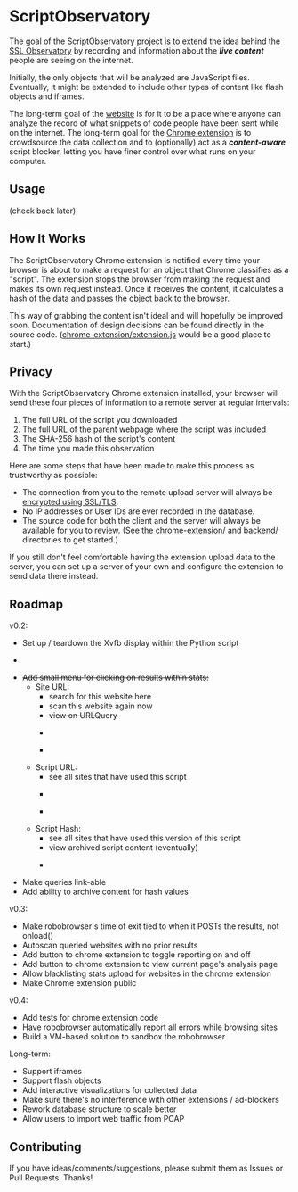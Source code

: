 ScriptObservatory
=================

The goal of the ScriptObservatory project is to extend the idea behind the 
[SSL Observatory](https://www.eff.org/observatory) by recording and 
information about the **_live content_** people are seeing on
the internet.

Initially, the only objects that will be analyzed are JavaScript files. 
Eventually, it might be extended to include other types of content like 
flash objects and iframes. 

The long-term goal of the [website](https://www.scriptobservatory.org)
is for it to be a place where anyone can analyze the record of 
what snippets of code people have been sent while on the internet. The 
long-term goal for the 
[Chrome extension](https://github.com/andy11/ScriptObservatory#usage)
is to crowdsource the data collection and to (optionally) act as a 
**_content-aware_** script blocker, letting you have finer control 
over what runs on your computer. 


Usage
-----

(check back later)


How It Works
------------

The ScriptObservatory Chrome extension is notified every time your browser is 
about to make a request for an object that Chrome classifies as a "script". 
The extension stops the browser from making the request and makes its own request
instead. Once it receives the content, it calculates a hash of the data and 
passes the object back to the browser.

This way of grabbing the content isn't ideal and will hopefully be improved soon.
Documentation of design decisions can be found directly in the source code. 
([chrome-extension/extension.js](https://github.com/andy11/ScriptObservatory/blob/master/chrome-extension/extension.js)
would be a good place to start.)


Privacy
-------

With the ScriptObservatory Chrome extension installed, your browser will send these
four pieces of information to a remote server at regular intervals:
 1. The full URL of the script you downloaded
 2. The full URL of the parent webpage where the script was included
 3. The SHA-256 hash of the script's content
 4. The time you made this observation

Here are some steps that have been made to make this process as trustworthy as possible:
 - The connection from you to the remote upload server will always be 
   [encrypted using SSL/TLS](https://www.ssllabs.com/ssltest/analyze.html?d=scriptobservatory.org). 
 - No IP addresses or User IDs are ever recorded in the database.
 - The source code for both the client and the server will always be available for you to 
   review. (See the 
   [chrome-extension/](https://github.com/andy11/ScriptObservatory/tree/master/chrome-extension) 
   and [backend/](https://github.com/andy11/ScriptObservatory/tree/master/backend) 
   directories to get started.)

If you still don't feel comfortable having the extension upload data to the server, 
you can set up a server of your own and configure the extension to send data there
instead.


Roadmap
-------

v0.2:
 - Set up / teardown the Xvfb display within the Python script 
 - ~~~Move to bootstrap (https://angular-ui.github.io/bootstrap/)~~~
 - ~~Add small menu for clicking on results within stats:~~
    - Site URL: 
        - search for this website here
        - scan this website again now
        - ~~view on URLQuery~~
        - ~~~view on VirusTotal~~~
        - ~~~builtwith.com~~~
    - Script URL:
        - see all sites that have used this script
        - ~~~view current script content~~~
        - ~~~view on VirusTotal~~~
    - Script Hash:
        - see all sites that have used this version of this script
        - view archived script content (eventually)
        - ~~~view on VirusTotal~~~
 - Make queries link-able
 - Add ability to archive content for hash values

v0.3:
 - Make robobrowser's time of exit tied to when it POSTs the results, not onload()
 - Autoscan queried websites with no prior results
 - Add button to chrome extension to toggle reporting on and off
 - Add button to chrome extension to view current page's analysis page
 - Allow blacklisting stats upload for websites in the chrome extension
 - Make Chrome extension public

v0.4:
 - Add tests for chrome extension code
 - Have robobrowser automatically report all errors while browsing sites
 - Build a VM-based solution to sandbox the robobrowser

Long-term:
 - Support iframes
 - Support flash objects
 - Add interactive visualizations for collected data
 - Make sure there's no interference with other extensions / ad-blockers
 - Rework database structure to scale better
 - Allow users to import web traffic from PCAP


Contributing
------------

If you have ideas/comments/suggestions, please submit them as Issues or Pull Requests. Thanks!

